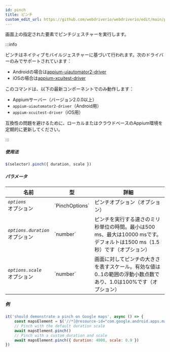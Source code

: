 ```yaml
---
id: pinch
title: ピンチ
custom_edit_url: https://github.com/webdriverio/webdriverio/edit/main/packages/webdriverio/src/commands/mobile/pinch.ts
---
```


画面上の指定された要素でピンチジェスチャーを実行します。

:::info

ピンチはネイティブモバイルジェスチャーに基づいて行われます。次のドライバーのみでサポートされています：
- Androidの場合は[appium-uiautomator2-driver](https://github.com/appium/appium-uiautomator2-driver/blob/master/docs/android-mobile-gestures.md#mobile-pinchclosegesture)
- iOSの場合は[appium-xcuitest-driver](https://appium.github.io/appium-xcuitest-driver/latest/reference/execute-methods/#mobile-pinch)

このコマンドは、以下の最新コンポーネントでのみ動作します：
 - Appiumサーバー（バージョン2.0.0以上）
 - `appium-uiautomator2-driver`（Android用）
 - `appium-xcuitest-driver`（iOS用）

互換性の問題を避けるために、ローカルまたはクラウドベースのAppium環境を定期的に更新してください。

:::

##### 使用法

```js
$(selector).pinch({ duration, scale })
```

##### パラメータ

<table>
  <thead>
    <tr>
      <th>名前</th><th>型</th><th>詳細</th>
    </tr>
  </thead>
  <tbody>
    <tr>
      <td><code><var>options</var></code><br /><span className="label labelWarning">オプション</span></td>
      <td>`PinchOptions`</td>
      <td>ピンチオプション（オプション）</td>
    </tr>
    <tr>
      <td><code><var>options.duration</var></code><br /><span className="label labelWarning">オプション</span></td>
      <td>`number`</td>
      <td>ピンチを実行する速さのミリ秒単位の時間。最小は500 ms、最大は10000 msです。デフォルトは1500 ms（1.5秒）です（オプション）</td>
    </tr>
    <tr>
      <td><code><var>options.scale</var></code><br /><span className="label labelWarning">オプション</span></td>
      <td>`number`</td>
      <td>画面に対してピンチの大きさを表すスケール。有効な値は0..1の範囲の浮動小数点数であり、1.0は100%です（オプション）</td>
    </tr>
  </tbody>
</table>

##### 例

```js title="pinch.js"
it('should demonstrate a pinch on Google maps', async () => {
    const mapsElement = $('//*[@resource-id="com.google.android.apps.maps:id/map_frame"]')
    // Pinch with the default duration scale
    await mapsElement.pinch()
    // Pinch with a custom duration and scale
    await mapsElement.pinch({ duration: 4000, scale: 0.9 })
})
```